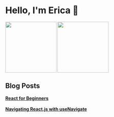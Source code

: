 # Hello, I'm Erica 🤝

<p>
<img align="left" height="160em" src="https://github-readme-stats.vercel.app/api?username=ericahashert&show_icons=true&theme=dracula" align = "center"/>
<img height="160em" style="margin-left=50px" src="https://github-readme-stats.vercel.app/api/top-langs/?username=ericahashert&layout=compact" align = "center"/>
</p> 

## Blog Posts
<a href="https://dev.to/ericahashert/react-for-beginners-45d1"><strong>React for Beginners</strong></a>
<br />
<br />
<a href="https://dev.to/ericahashert/navigating-reactjs-with-usenavigate-3hj6"><strong>Navigating React.js with useNavigate</strong></a>
